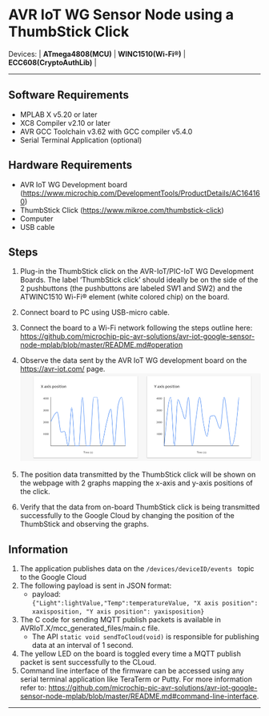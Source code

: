 # AVR IoT WG Sensor Node using a ThumbStick Click


Devices: \| **ATmega4808(MCU)** \| **WINC1510(Wi-Fi®)** \| **ECC608(CryptoAuthLib)** \|

---
## Software Requirements
   + MPLAB X v5.20 or later
   + XC8 Compiler v2.10 or later
   + AVR GCC Toolchain v3.62 with GCC compiler v5.4.0 
   + Serial Terminal Application (optional)

## Hardware Requirements
   + AVR IoT WG Development board (https://www.microchip.com/DevelopmentTools/ProductDetails/AC164160)
   + ThumbStick Click (https://www.mikroe.com/thumbstick-click)
   + Computer
   + USB cable

## Steps
  1. Plug-in the ThumbStick click on the AVR-IoT/PIC-IoT WG Development Boards. The label ‘ThumbStick click’ should ideally be on the side of the 2 pushbuttons (the pushbuttons are labeled SW1 and SW2) and the ATWINC1510 Wi-Fi® element (white colored chip) on the board.
  2. Connect board to PC using USB-micro cable. 
  3. Connect the board to a Wi-Fi network following the steps outline here: https://github.com/microchip-pic-avr-solutions/avr-iot-google-sensor-node-mplab/blob/master/README.md#operation
  4. Observe the data sent by the AVR IoT WG development board on the https://avr-iot.com/ page. 
  ![Graphs](images/ThumbStickGraphs.png)
  5. The position data transmitted by the ThumbStick click will be shown on the webpage with 2 graphs mapping the x-axis and y-axis positions of the click.
    
  6. Verify that the data from on-board ThumbStick click is being transmitted successfully to the Google Cloud by changing the position of the ThumbStick and observing the graphs.


## Information
   1. The application publishes data on the ``/devices/deviceID/events `` topic to the Google Cloud
   2. The following payload is sent in JSON format:
      * payload:  
     ``{"Light":lightValue,"Temp":temperatureValue, "X axis position": xaxisposition, "Y axis position": yaxisposition} ``
  3. The C code for sending MQTT publish packets is available in AVRIoT.X/mcc_generated_files/main.c file.
     + The API ``static void sendToCloud(void)`` is responsible for publishing data at an interval of 1 second. 
  4. The yellow LED on the board is toggled every time a MQTT publish packet is sent successfully to the CLoud.
  5. Command line interface of the firmware can be accessed using any serial terminal application like TeraTerm or Putty. For more information refer to: https://github.com/microchip-pic-avr-solutions/avr-iot-google-sensor-node-mplab/blob/master/README.md#command-line-interface.


---